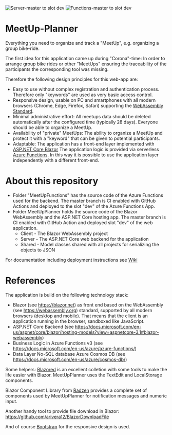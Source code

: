 ![Server-master to slot dev](https://github.com/rbrands/MeetUpPlanner/workflows/Server-master%20to%20slot%20dev/badge.svg)
![Functions-master to slot dev](https://github.com/rbrands/MeetUpPlanner/workflows/Functions-master%20to%20slot%20dev/badge.svg)

# MeetUp-Planner
Everything you need to organize and track a "MeetUp", e.g. organizing a group bike-ride. 

The first idea for this application came up during "Corona"-time: In order to arrange group bike rides or other "MeetUps" 
ensuring the traceability of the participants the corresponding tool was missing. 

Therefore the following design principles for this web-app are:
* Easy to use without complex registration and authentication process. Therefore only "keywords" are used as very basic access control.
* Responsive design, usable on PC and smartphones with all modern browsers (Chrome, Edge, Firefox, Safari) supporting the <a href="https://webassembly.org/">WebAssembly Standard</a>. 
* Minimal administrative effort: All meetups data should be deleted automatically after the configured time (typically 28 days). Everyone should be able to organize a MeetUp.
* Availability of "private" MeetUps: The ability to organize a MeetUp and protect it with a "keyword" that can be given to potential participants. 
* Adaptable: The application has a front-end layer implemented with <a href="https://docs.microsoft.com/en-us/aspnet/core/blazor">ASP.NET Core Blazor</a>  The application logic is provided via serverless <a href="https://docs.microsoft.com/en-us/azure/azure-functions/">Azure Functions</a>. In this way it is possible to use the application layer independently with a different front-end.  

# About this repository
* Folder "MeetUpFunctions" has the source code of the Azure Functions used for the backend. The master branch is CI enabled with GitHub Actions and deployed to the slot "dev" of the Azure Functions App. 
* Folder MeetUpPlanner holds the source code of the Blazor WebAssembly and the ASP.NET Core hosting app. The master branch is CI enabled with GitHub Action and deployed slot "dev" of the web application.
  * Client - The Blazor WebAssembly project
  * Server - The ASP.NET Core web backend for the application
  * Shared - Model classes shared with all projects for serializing the objects to JSON


For documentation including deployment instructions see [Wiki](https://github.com/rbrands/MeetUpPlanner/wiki)

# References
The application is build on the following technology stack:
* Blazor (see https://blazor.net) as front end based on the WebAssembly (see https://webassembly.org) standard, supported by all modern browsers (desktop and mobile). That means that the client is an application running in the browser, sandboxed like JavaScript. 
* ASP.NET Core Backend (see https://docs.microsoft.com/en-us/aspnet/core/blazor/hosting-models?view=aspnetcore-3.1#blazor-webassembly)
* Business Logic in Azure Functions v3 (see https://docs.microsoft.com/en-us/azure/azure-functions/)
* Data Layer No-SQL database Azure Cosmos DB (see https://docs.microsoft.com/en-us/azure/cosmos-db/)

Some helpers:
<a href="https://github.com/Blazored">Blazored</a> is an excellent colletion with some tools to make the life easier with Blazor. MeetUpPlanner uses the TextEdit and LocalStorage components.

Blazor Component Library from <a href="https://blazor.radzen.com/">Radzen</a> provides a complete set of components used by MeetUpPlanner for notification messages and numeric input. 

Another handy tool to provide file download in Blazor: https://github.com/arivera12/BlazorDownloadFile

And of course <a href="https://getbootstrap.com/">Bootstrap</a> for the responsive design is used.

